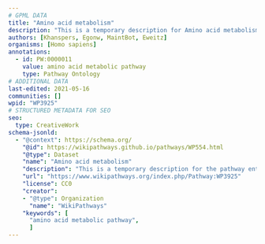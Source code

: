 ```yaml
---
# GPML DATA
title: "Amino acid metabolism"
description: "This is a temporary description for Amino acid metabolism"
authors: [Khanspers, Egonw, MaintBot, Eweitz]
organisms: [Homo sapiens]
annotations:
  - id: PW:0000011
    value: amino acid metabolic pathway
    type: Pathway Ontology
# ADDITIONAL DATA
last-edited: 2021-05-16
communities: []
wpid: "WP3925"
# STRUCTURED METADATA FOR SEO
seo:
  type: CreativeWork
schema-jsonld:
  - "@context": https://schema.org/
    "@id": https://wikipathways.github.io/pathways/WP554.html
    "@type": Dataset
    "name": "Amino acid metabolism"
    "description": "This is a temporary description for the pathway entitled: Amino acid metabolism"
    "url": "https://www.wikipathways.org/index.php/Pathway:WP3925"
    "license": CC0
    "creator":
    - "@type": Organization
      "name": "WikiPathways"
    "keywords": [
      "amino acid metabolic pathway",
      ]
---
```


